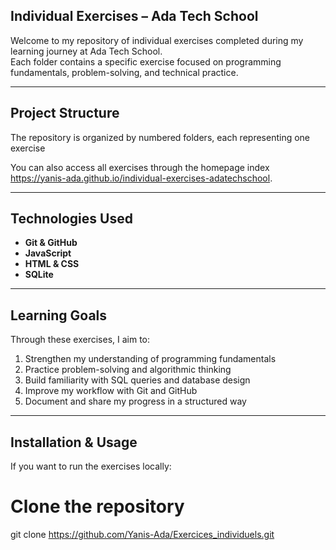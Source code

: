 ## Individual Exercises – Ada Tech School

Welcome to my repository of individual exercises completed during my learning journey at Ada Tech School.  
Each folder contains a specific exercise focused on programming fundamentals, problem-solving, and technical practice.

---

## Project Structure

The repository is organized by numbered folders, each representing one exercise

You can also access all exercises through the homepage index https://yanis-ada.github.io/individual-exercises-adatechschool.

---

## Technologies Used

- **Git & GitHub** 
- **JavaScript** 
- **HTML & CSS**  
- **SQLite** 

---

## Learning Goals

Through these exercises, I aim to:

1. Strengthen my understanding of programming fundamentals  
2. Practice problem-solving and algorithmic thinking  
3. Build familiarity with SQL queries and database design  
4. Improve my workflow with Git and GitHub  
5. Document and share my progress in a structured way  

---

## Installation & Usage

If you want to run the exercises locally:

# Clone the repository
git clone https://github.com/Yanis-Ada/Exercices_individuels.git

